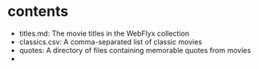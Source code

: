 # contents

* titles.md: The movie titles in the WebFlyx collection
* classics.csv: A comma-separated list of classic movies
* quotes: A directory of files containing memorable quotes from movies
*
